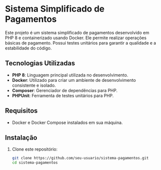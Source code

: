 # Sistema Simplificado de Pagamentos

Este projeto é um sistema simplificado de pagamentos desenvolvido em PHP 8 e containerizado usando Docker. Ele permite realizar operações básicas de pagamento. Possui testes unitários para garantir a qualidade e a estabilidade do código.

## Tecnologias Utilizadas

- **PHP 8**: Linguagem principal utilizada no desenvolvimento.
- **Docker**: Utilizado para criar um ambiente de desenvolvimento consistente e isolado.
- **Composer**: Gerenciador de dependências para PHP.
- **PHPUnit**: Ferramenta de testes unitários para PHP.

## Requisitos

- Docker e Docker Compose instalados em sua máquina.

## Instalação

1. Clone este repositório:

   ```bash
   git clone https://github.com/seu-usuario/sistema-pagamentos.git
   cd sistema-pagamentos
